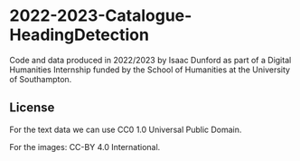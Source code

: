 # 2022-2023-Catalogue-HeadingDetection
Code and data produced in 2022/2023 by Isaac Dunford as part of a Digital Humanities Internship funded by the School of Humanities at the University of Southampton.

## License

For the text data we can use CC0 1.0 Universal Public Domain.

For the images: CC-BY 4.0 International. 
